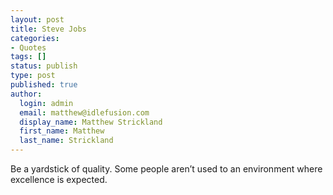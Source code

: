 ```yaml
---
layout: post
title: Steve Jobs
categories:
- Quotes
tags: []
status: publish
type: post
published: true
author:
  login: admin
  email: matthew@idlefusion.com
  display_name: Matthew Strickland
  first_name: Matthew
  last_name: Strickland
---
```

Be a yardstick of quality. Some people aren’t used to an environment where excellence is expected.
